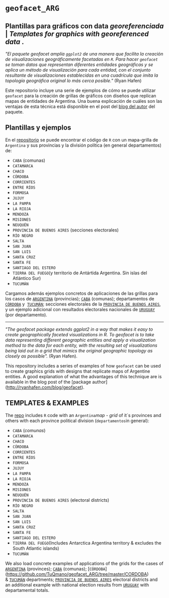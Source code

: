 # `geofacet_ARG` 

Plantillas para  gráficos con data *georeferenciada* | _Templates for graphics with georeferenced data_ .
--------------------
_"El paquete geofacet amplía `ggplot2` de una manera que facilita la creación de visualizaciones geográficamente facetadas en `R`. Para hacer `geofacet` se toman datos que representan diferentes entidades geográficas y se aplica un método de visualización para cada entidad, con el conjunto resultante de visualizaciones establecidas en una cuadrícula que imita la topología geográfica original lo más cerca posible."_ (Ryan Hafen)

Este repositorio incluye una serie de ejemplos de cómo se puede utilizar `geofacet` para la creación de grillas de gráficos con diseños que replican mapas de entidades de Argentina. Una buena explicación de cuáles son las ventajas de esta técnica está disponible en el post del [blog del autor](http://ryanhafen.com/blog/geofacet) del paquete.

## Plantillas y ejemplos 

En el [repositorio](https://github.com/TuQmano/geofacet_ARG) se puede encontrar el código de `R` con un mapa-grilla de `Argentina` y sus provincias y la división política (en general departamentos) de:
* `CABA` (comunas)
* `CATAMARCA`
* `CHACO`
* `CÓRDOBA`
* `CORRIENTES`
* `ENTRE RÍOS`
* `FORMOSA`
* `JUJUY`
* `LA PAMPA`
* `LA RIOJA`
* `MENDOZA`
* `MISIONES`
* `NEUQUÉN`
* `PROVINCIA DE BUENOS AIRES` (secciones electorales)
* `RÍO NEGRO`
* `SALTA`
* `SAN JUAN`
* `SAN LUIS`
* `SANTA CRUZ`
* `SANTA FE`
* `SANTIAGO DEL ESTERO`
* `TIERRA DEL FUEGO`(y territorio de Antártida Argentina. Sin islas del Atlántico Sur)
* `TUCUMÁN`

Cargamos además ejemplos concretos de aplicaciones de las grillas para los casos de [`ARGENTINA`](https://github.com/TuQmano/geofacet_ARG/tree/master/ARGENTINA) (provincias); [`CABA`](https://github.com/TuQmano/geofacet_ARG/tree/master/CABA) (comunas); departamentos de [`CÓRDOBA`](https://github.com/TuQmano/geofacet_ARG/tree/master/CORDOBA) y  [`TUCUMÁN`](https://github.com/TuQmano/geofacet_ARG/tree/master/TUCUMAN); secciones electorales de la [`PROVINCIA DE BUENOS AIRES`](https://github.com/TuQmano/geofacet_ARG/tree/master/PBA), y un ejemplo adicional con resultados electorales nacionales de [`URUGUAY`](https://github.com/TuQmano/geofacet_ARG/tree/master/zExtra_URUGUAY) (por departamento).


----


_"The geofacet package extends ggplot2 in a way that makes it easy to create geographically faceted visualizations in R. To geofacet is to take data representing different geographic entities and apply a visualization method to the data for each entity, with the resulting set of visualizations being laid out in a grid that mimics the original geographic topology as closely as possible"._ (Ryan Hafen).

This repository includes a series of examples of how `geofacet` can be used to create graphics grids with designs that replicate maps of Argentine entities. A good explanation of what the advantages of this technique are is available in the blog post of the [package author] (http://ryanhafen.com/blog/geofacet).

## TEMPLATES & EXAMPLES
The [repo](https://github.com/TuQmano/geofacet_ARG) includes `R` code with an `Argentina`_map - grid_ of it´s provinces and others with each province political division (`departamentos`in general):

* `CABA` (_comunas_)
* `CATAMARCA`
* `CHACO`
* `CÓRDOBA`
* `CORRIENTES`
* `ENTRE RÍOS`
* `FORMOSA`
* `JUJUY`
* `LA PAMPA`
* `LA RIOJA`
* `MENDOZA`
* `MISIONES`
* `NEUQUÉN`
* `PROVINCIA DE BUENOS AIRES` (electoral districts)
* `RÍO NEGRO`
* `SALTA`
* `SAN JUAN`
* `SAN LUIS`
* `SANTA CRUZ`
* `SANTA FE`
* `SANTIAGO DEL ESTERO`
* `TIERRA DEL FUEGO`(Includes Antarctica Argentina territory & excludes the South Atlantic islands)
* `TUCUMÁN`

We also load concrete examples of applications of the grids for the cases of [`ARGENTINA`](https://github.com/TuQmano/geofacet_ARG/tree/master/ARGENTINA) (provinces); [`CABA`](https://github.com/TuQmano/geofacet_ARG/tree/master/CABA) (comunas); [`CÓRDOBA`] (https://github.com/TuQmano/geofacet_ARG/tree/master/CORDOBA) & [`TUCUMÁN`](https://github.com/TuQmano/geofacet_ARG/tree/master/TUCUMAN) departments; [`PROVINCIA DE BUENOS AIRES`](https://github.com/TuQmano/geofacet_ARG/tree/master/PBA) electoral districts and an additional example with national election results from [`URUGUAY`](https://github.com/TuQmano/geofacet_ARG/tree/master/zExtra_URUGUAY) with departamental totals.
